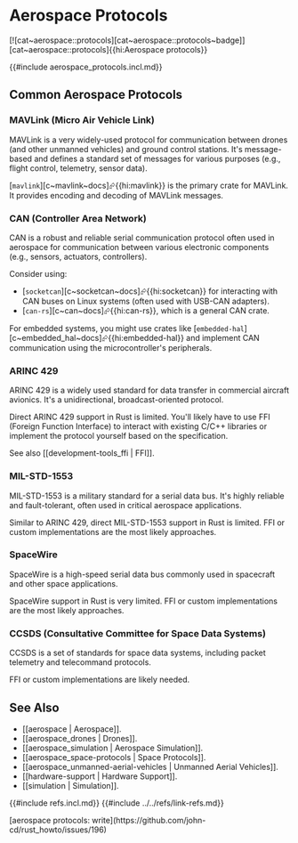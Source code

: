 # Aerospace Protocols

[![cat~aerospace::protocols][cat~aerospace::protocols~badge]][cat~aerospace::protocols]{{hi:Aerospace protocols}}

{{#include aerospace_protocols.incl.md}}

## Common Aerospace Protocols

### MAVLink (Micro Air Vehicle Link)

MAVLink is a very widely-used protocol for communication between drones (and other unmanned vehicles) and ground control stations. It's message-based and defines a standard set of messages for various purposes (e.g., flight control, telemetry, sensor data).

[`mavlink`][c~mavlink~docs]⮳{{hi:mavlink}} is the primary crate for MAVLink. It provides encoding and decoding of MAVLink messages.

### CAN (Controller Area Network)

CAN is a robust and reliable serial communication protocol often used in aerospace for communication between various electronic components (e.g., sensors, actuators, controllers).

Consider using:

- [`socketcan`][c~socketcan~docs]⮳{{hi:socketcan}} for interacting with CAN buses on Linux systems (often used with USB-CAN adapters).
- [`can-rs`][c~can~docs]⮳{{hi:can-rs}}, which is a general CAN crate.

For embedded systems, you might use crates like [`embedded-hal`][c~embedded_hal~docs]⮳{{hi:embedded-hal}} and implement CAN communication using the microcontroller's peripherals.

### ARINC 429

ARINC 429 is a widely used standard for data transfer in commercial aircraft avionics. It's a unidirectional, broadcast-oriented protocol.

Direct ARINC 429 support in Rust is limited. You'll likely have to use FFI (Foreign Function Interface) to interact with existing C/C++ libraries or implement the protocol yourself based on the specification.

See also [[development-tools_ffi | FFI]].

### MIL-STD-1553

MIL-STD-1553 is a military standard for a serial data bus. It's highly reliable and fault-tolerant, often used in critical aerospace applications.

Similar to ARINC 429, direct MIL-STD-1553 support in Rust is limited. FFI or custom implementations are the most likely approaches.

### SpaceWire

SpaceWire is a high-speed serial data bus commonly used in spacecraft and other space applications.

SpaceWire support in Rust is very limited. FFI or custom implementations are the most likely approaches.

### CCSDS (Consultative Committee for Space Data Systems)

CCSDS is a set of standards for space data systems, including packet telemetry and telecommand protocols.

FFI or custom implementations are likely needed.

## See Also

- [[aerospace | Aerospace]].
- [[aerospace_drones | Drones]].
- [[aerospace_simulation | Aerospace Simulation]].
- [[aerospace_space-protocols | Space Protocols]].
- [[aerospace_unmanned-aerial-vehicles | Unmanned Aerial Vehicles]].
- [[hardware-support | Hardware Support]].
- [[simulation | Simulation]].

{{#include refs.incl.md}}
{{#include ../../refs/link-refs.md}}

<div class="hidden">
[aerospace protocols: write](https://github.com/john-cd/rust_howto/issues/196)
</div>
